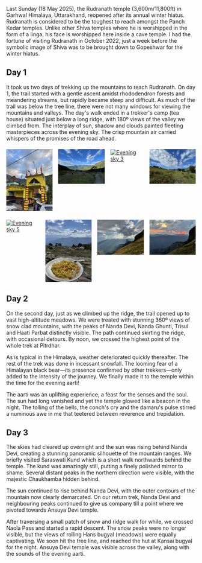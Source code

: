 
Last Sunday (18 May 2025), the Rudranath temple (3,600m/11,800ft) in Garhwal Himalaya, Uttarakhand, reopened after its annual winter hiatus. Rudranath is considered to be the toughest to reach amongst the Panch Kedar temples. Unlike other Shiva temples where he is worshipped in the form of a linga, his face is worshipped here inside a cave temple. I had the fortune of visiting Rudranath in October 2022, just a week before the symbolic image of Shiva was to be brought down to Gopeshwar for the winter hiatus. 

## Day 1

It took us two days of trekking up the mountains to reach Rudranath. On day 1, the trail started with a gentle ascent amidst rhododendron forests and meandering streams, but rapidly became steep and difficult. As much of the trail was below the tree line, there were not many windows for viewing the mountains and valleys. The day's walk ended in a trekker's camp (tea house) situated just below a long ridge, with 180º views of the valley we climbed from. The interplay of sun, shadow and clouds painted fleeting masterpieces across the evening sky. The crisp mountain air carried whispers of the promises of the road ahead.  


<!-- Two rows of preview images, all in one Lightbox gallery -->
<div style="display: flex; justify-content: center; gap: 15px; margin-top: 20px;">
  <a href="/assets/images/Rudranath/Rudranath-D1/IMG_5808.jpeg" data-lightbox="rudranath" data-title="Evening sky 1">
    <img src="/assets/images/Rudranath/Rudranath-D1/IMG_5808.jpeg" alt="Evening sky 1" style="width: 150px;"/>
  </a>
  <a href="/assets/images/Rudranath/Rudranath-D1/IMG_5816.jpeg" data-lightbox="rudranath" data-title="Evening sky 2">
    <img src="/assets/images/Rudranath/Rudranath-D1/IMG_5816.jpeg" alt="Evening sky 2" style="width: 150px;"/>
  </a>
  <a href="/assets/images/Rudranath/Rudranath-D1/IMG_5828.jpeg" data-lightbox="rudranath" data-title="Evening sky 3">
    <img src="/assets/images/Rudranath/Rudranath-D1/IMG_5828.jpeg" alt="Evening sky 3" style="width: 150px;"/>
  </a>
  <a href="/assets/images/Rudranath/Rudranath-D1/IMG_5833.jpeg" data-lightbox="rudranath" data-title="Evening sky 4">
    <img src="/assets/images/Rudranath/Rudranath-D1/IMG_5833.jpeg" alt="Evening sky 4" style="width: 150px;"/>
  </a>
</div>
<div style="display: flex; justify-content: center; gap: 15px; margin-top: 20px;">
  <a href="/assets/images/Rudranath/Rudranath-D1/IMG_5853.jpeg" data-lightbox="rudranath" data-title="Evening sky 5">
    <img src="/assets/images/Rudranath/Rudranath-D1/IMG_5853.jpeg" alt="Evening sky 5" style="width: 150px;"/>
  </a>
  <a href="/assets/images/Rudranath/Rudranath-D1/IMG_5860.jpeg" data-lightbox="rudranath" data-title="Evening sky 6">
    <img src="/assets/images/Rudranath/Rudranath-D1/IMG_5860.jpeg" alt="Evening sky 6" style="width: 150px;"/>
  </a>
  <a href="/assets/images/Rudranath/Rudranath-D1/IMG_5872.jpeg" data-lightbox="rudranath" data-title="Evening sky 7">
    <img src="/assets/images/Rudranath/Rudranath-D1/IMG_5872.jpeg" alt="Evening sky 7" style="width: 150px;"/>
  </a>
  <a href="/assets/images/Rudranath/Rudranath-D1/IMG_5893.jpeg" data-lightbox="rudranath" data-title="Evening sky 8">
    <img src="/assets/images/Rudranath/Rudranath-D1/IMG_5893.jpeg" alt="Evening sky 8" style="width: 150px;"/>
  </a>
</div>


## Day 2

On the second day, just as we climbed up the ridge, the trail opened up to vast high-altitude meadows. We were treated with stunning 360º views of snow clad mountains, with the peaks of Nanda Devi, Nanda Ghunti, Trisul and Haati Parbat distinctly visible. The path continued skirting the ridge, with occasional detours. By noon, we crossed the highest point of the whole trek at Pitrdhar. 

As is typical in the Himalaya, weather deteriorated quickly thereafter. The rest of the trek was done in incessant snowfall. The looming fear of a Himalayan black bear—its presence confirmed by other trekkers—only added to the intensity of the journey. We finally made it to the temple within the time for the evening aarti!  

The aarti was an uplifting experience, a feast for the senses and the soul. The sun had long vanished and yet the temple glowed like a beacon in the night. The tolling of the bells, the conch's cry and the damaru's pulse stirred a numinous awe in me that teetered between reverence and trepidation.

## Day 3 

The skies had cleared up overnight and the sun was rising behind Nanda Devi, creating a stunning panoramic silhouette of the mountain ranges. We briefly visited Saraswati Kund which is a short walk northwards behind the temple. The kund was amazingly still, putting a finely polished mirror to shame. Several distant peaks in the northern direction were visible, with the majestic Chaukhamba hidden behind. 

The sun continued to rise behind Nanda Devi, with the outer contours of the mountain now clearly demarcated. On our return trek, Nanda Devi and neighbouring peaks continued to give us company till a point where we pivoted towards Ansuya Devi temple.


After traversing a small patch of snow and ridge walk for while, we crossed Naola Pass and started a rapid descent. The snow peaks were no longer visible, but the views of rolling Hans bugyal (meadows) were equally captivating. We soon hit the tree line, and reached the hut at Kansai bugyal for the night. Ansuya Devi temple was visible across the valley, along with the sounds of the evening aarti.




